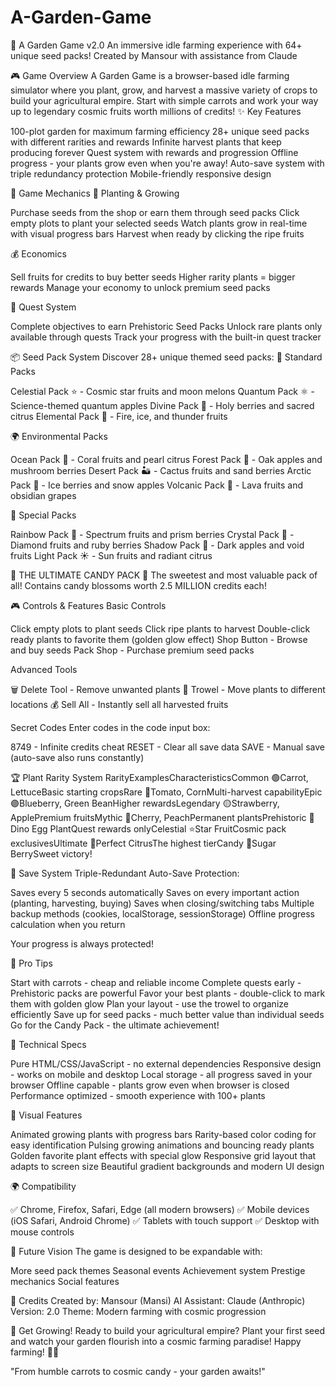 # A-Garden-Game
🌱 A Garden Game v2.0
An immersive idle farming experience with 64+ unique seed packs!
Created by Mansour with assistance from Claude

🎮 Game Overview
A Garden Game is a browser-based idle farming simulator where you plant, grow, and harvest a massive variety of crops to build your agricultural empire. Start with simple carrots and work your way up to legendary cosmic fruits worth millions of credits!
✨ Key Features

100-plot garden for maximum farming efficiency
28+ unique seed packs with different rarities and rewards
Infinite harvest plants that keep producing forever
Quest system with rewards and progression
Offline progress - your plants grow even when you're away!
Auto-save system with triple redundancy protection
Mobile-friendly responsive design


🌟 Game Mechanics
🌱 Planting & Growing

Purchase seeds from the shop or earn them through seed packs
Click empty plots to plant your selected seeds
Watch plants grow in real-time with visual progress bars
Harvest when ready by clicking the ripe fruits

💰 Economics

Sell fruits for credits to buy better seeds
Higher rarity plants = bigger rewards
Manage your economy to unlock premium seed packs

🎯 Quest System

Complete objectives to earn Prehistoric Seed Packs
Unlock rare plants only available through quests
Track your progress with the built-in quest tracker

📦 Seed Pack System
Discover 28+ unique themed seed packs:
🌈 Standard Packs

Celestial Pack ⭐ - Cosmic star fruits and moon melons
Quantum Pack ⚛️ - Science-themed quantum apples
Divine Pack 👼 - Holy berries and sacred citrus
Elemental Pack 🌊 - Fire, ice, and thunder fruits

🌍 Environmental Packs

Ocean Pack 🌊 - Coral fruits and pearl citrus
Forest Pack 🌲 - Oak apples and mushroom berries
Desert Pack 🏜️ - Cactus fruits and sand berries
Arctic Pack 🧊 - Ice berries and snow apples
Volcanic Pack 🌋 - Lava fruits and obsidian grapes

🎨 Special Packs

Rainbow Pack 🌈 - Spectrum fruits and prism berries
Crystal Pack 💎 - Diamond fruits and ruby berries
Shadow Pack 👤 - Dark apples and void fruits
Light Pack ☀️ - Sun fruits and radiant citrus

🍭 THE ULTIMATE CANDY PACK 🍬
The sweetest and most valuable pack of all! Contains candy blossoms worth 2.5 MILLION credits each!

🎮 Controls & Features
Basic Controls

Click empty plots to plant seeds
Click ripe plants to harvest
Double-click ready plants to favorite them (golden glow effect)
Shop Button - Browse and buy seeds
Pack Shop - Purchase premium seed packs

Advanced Tools

🗑️ Delete Tool - Remove unwanted plants
🥄 Trowel - Move plants to different locations
💰 Sell All - Instantly sell all harvested fruits

Secret Codes
Enter codes in the code input box:

8749 - Infinite credits cheat
RESET - Clear all save data
SAVE - Manual save (auto-save also runs constantly)


🏆 Plant Rarity System
RarityExamplesCharacteristicsCommon 🟢Carrot, LettuceBasic starting cropsRare 🔵Tomato, CornMulti-harvest capabilityEpic 🟣Blueberry, Green BeanHigher rewardsLegendary 🟡Strawberry, ApplePremium fruitsMythic 🔴Cherry, PeachPermanent plantsPrehistoric 🦕Dino Egg PlantQuest rewards onlyCelestial ⭐Star FruitCosmic pack exclusivesUltimate 👑Perfect CitrusThe highest tierCandy 🍭Sugar BerrySweet victory!

💾 Save System
Triple-Redundant Auto-Save Protection:

Saves every 5 seconds automatically
Saves on every important action (planting, harvesting, buying)
Saves when closing/switching tabs
Multiple backup methods (cookies, localStorage, sessionStorage)
Offline progress calculation when you return

Your progress is always protected!

🎯 Pro Tips

Start with carrots - cheap and reliable income
Complete quests early - Prehistoric packs are powerful
Favor your best plants - double-click to mark them with golden glow
Plan your layout - use the trowel to organize efficiently
Save up for seed packs - much better value than individual seeds
Go for the Candy Pack - the ultimate achievement!


🔧 Technical Specs

Pure HTML/CSS/JavaScript - no external dependencies
Responsive design - works on mobile and desktop
Local storage - all progress saved in your browser
Offline capable - plants grow even when browser is closed
Performance optimized - smooth experience with 100+ plants


🎨 Visual Features

Animated growing plants with progress bars
Rarity-based color coding for easy identification
Pulsing growing animations and bouncing ready plants
Golden favorite plant effects with special glow
Responsive grid layout that adapts to screen size
Beautiful gradient backgrounds and modern UI design


🌍 Compatibility

✅ Chrome, Firefox, Safari, Edge (all modern browsers)
✅ Mobile devices (iOS Safari, Android Chrome)
✅ Tablets with touch support
✅ Desktop with mouse controls


🔮 Future Vision
The game is designed to be expandable with:

More seed pack themes
Seasonal events
Achievement system
Prestige mechanics
Social features


📜 Credits
Created by: Mansour (Mansi)
AI Assistant: Claude (Anthropic)
Version: 2.0
Theme: Modern farming with cosmic progression

🎉 Get Growing!
Ready to build your agricultural empire? Plant your first seed and watch your garden flourish into a cosmic farming paradise!
Happy farming! 🌱✨

"From humble carrots to cosmic candy - your garden awaits!"
